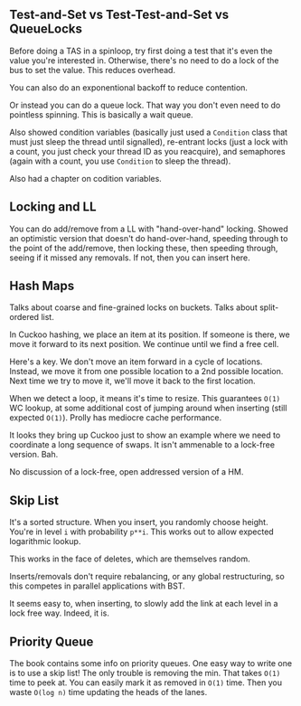 ## Test-and-Set vs Test-Test-and-Set vs QueueLocks

Before doing a TAS in a spinloop, try first doing a test that it's
even the value you're interested in. Otherwise, there's no need to do
a lock of the bus to set the value. This reduces overhead.

You can also do an exponentional backoff to reduce contention.

Or instead you can do a queue lock. That way you don't even need to do
pointless spinning. This is basically a wait queue.

Also showed condition variables (basically just used a `Condition`
class that must just sleep the thread until signalled), re-entrant
locks (just a lock with a count, you just check your thread ID as you
reacquire), and semaphores (again with a count, you use `Condition` to
sleep the thread).

Also had a chapter on codition variables.

## Locking and LL

You can do add/remove from a LL with "hand-over-hand" locking. Showed
an optimistic version that doesn't do hand-over-hand, speeding through
to the point of the add/remove, then locking these, then speeding
through, seeing if it missed any removals. If not, then you can insert
here.

## Hash Maps

Talks about coarse and fine-grained locks on buckets. Talks about
split-ordered list.

In Cuckoo hashing, we place an item at its position. If someone is
there, we move it forward to its next position. We continue until we
find a free cell.

Here's a key. We don't move an item forward in a cycle of
locations. Instead, we move it from one possible location to a 2nd
possible location. Next time we try to move it, we'll move it back to
the first location.

When we detect a loop, it means it's time to resize. This guarantees
`O(1)` WC lookup, at some additional cost of jumping around when
inserting (still expected `O(1)`). Prolly has mediocre cache
performance.

It looks they bring up Cuckoo just to show an example where we need to
coordinate a long sequence of swaps. It isn't ammenable to a lock-free
version. Bah.

No discussion of a lock-free, open addressed version of a HM.

## Skip List

It's a sorted structure. When you insert, you randomly choose
height. You're in level `i` with probability `p**i`. This works out to
allow expected logarithmic lookup.

This works in the face of deletes, which are themselves random.

Inserts/removals don't require rebalancing, or any global
restructuring, so this competes in parallel applications with BST.

It seems easy to, when inserting, to slowly add the link at each
level in a lock free way. Indeed, it is.

## Priority Queue

The book contains some info on priority queues. One easy way to write
one is to use a skip list! The only trouble is removing the min. That
takes `O(1)` time to peek at. You can easily mark it as removed in
`O(1)` time. Then you waste `O(log n)` time updating the heads of the
lanes.
